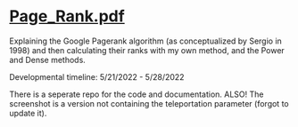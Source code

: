 # [Page_Rank.pdf](https://github.com/bilan604/GooglePagerank/blob/main/Page_Rank.pdf)  

Explaining the Google Pagerank algorithm (as conceptualized by Sergio in 1998) and then calculating their ranks with my own method, and the Power and Dense methods.

Developmental timeline: 5/21/2022 - 5/28/2022  

There is a seperate repo for the code and documentation. ALSO! The screenshot is a version not containing the teleportation parameter (forgot to update it).
